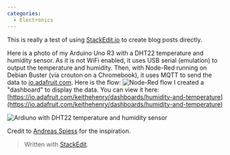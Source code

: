 ```yaml
---
categories:
  - Electronics
---
```

This is really a test of using [StackEdit.io](https://stackedit.io) to create blog posts directly.

Here is a photo of my Arduino Uno R3 with a DHT22 temperature and humidity sensor. As it is not WiFi enabled, it uses USB serial (emulation) to output the temperature and humidity. Then, with Node-Red running on Debian Buster (via crouton on a Chromebook), it uses MQTT to send the data to [io.adafruit.com](https://io.adafruit.com). Here is the flow:
![Node-Red flow](https://lh3.googleusercontent.com/yqZv4pVYtyqEtDhJScfomL82zgGS7fKfIeiE02Lya9ygY6iB3SQ3Q1kQnpmfyUpEigBzM6CQOzcRALx7orYfjN0JCtMuKt7sIO7y2w67thhfaETzl3aBR_tMl17dAW0Ml_iXBvYn8VEAWjF02KJSjnvei-b4xRikzBXSKdCa8c4zt8cVu1E-ksrwdfqNgDCzRtUksVQkReQ1sy2LfUK9SuFbRF3gSOaiepAzztzQrTTCSEEYlAHJj9tkR5_V8RVSVfzqYBYos9Cj-0LQR0FCEXi7Qsm49ZkMyqyi4CQy0hn4KWIoD73Ah24tebFDVnWlS6KQ_UWMJ92vIVZx2eoYCHpWDhyQA1CL5FI9u4Npddc1gWGTG0HO0cUCiFYP_PMXW_bnAWypAaQlqkmx6OW4XL1RKPehRyx6I-Z_LiE-XbTapI1IBlBJ25GblZTDyi3TSuDzEoMg65Pq061gT85gyRDGxculIgTlD119BVfkL959Wq9BDYU0VJpV7aVzz-Xm6VQRMA6IlRmQc386iKIGLz5rm7XtsQj3fHAmwFiSYS9RZsw9FuDnn1dE29T2xguQTYtUCiqtsIJisZEh-BLj2RQOFb4p1zKXVjQuvnvunUbSHrajDM4q1W8MX3We1rkA7BI4BwWm99ap8R0VhGWNiqnK50WVVUsO7gwhFWP7NSdkmnbywOvaNEsmIR9FXAI=w1000-no-tmp.jpg)
 I created a "dashboard" to display the data. You can view it here: [https://io.adafruit.com/keithehenry/dashboards/humidity-and-temperature](https://io.adafruit.com/keithehenry/dashboards/humidity-and-temperature)

![Ardiuno with DHT22 temperature and humidity sensor](https://lh3.googleusercontent.com/tEy3cs3Zl_tpyHTZMqlYHRrYBtqbQjjuxnBk4kLqlG5Q7L_ErgjE9g4YFBLAJiOgzeXhQJHPHBqqfl_pF8bti9YES-0gQF57pRbjkNNK2n3xwkLuu7-N_s5pf6e-6T4s2jTfjLb5cldsyfNJ_jfKQ3S7a0RfOmxbauZPRTB05aB0DvavgPKkSQQ1Fi4vt6BkPVsjSfP6-f-vqGRrTefBrIbnMgO0wpia2yyzJRR1b07xdhpRhtOZteyS01XyqFVM3M1MzWC7GtKXBS-zR51QzTBjnN2_Hap7PU0J2XH8Zy8B2rFyxDlmnzqy9ASQcHwB5CW2Q3NRhi8_Cto_7l5aYrFa41UQCj_Q0gRBJKK466ERvf3ZqPwBYxUo1t4yIapcndtA216r6hzVx_4JkKCKvsQdSVPOzoNrxsHJfUGk1ildX5IaJLkr7YsSNze0gCxFoOispT1HkXp27QD_HvU6WdVs5xFv5-aOdOFaz5STdejy9CLWnud4G2Giz9FfH6qg_ymzmGG5Q-6hdhG05j829WMPXtQTC-GU9JqZkuDBRS5H_1U8FVSFziUanipEn89NWErfL5iWB90NhINWTRldVAOiUHmwjg_lwSn4kYKBshHf91kbPrEM1OysFxJehSfffo7vHFHVFNvhXGot0GtHLb4DwsgU6xBkRW6LD4F162xyUD2c-mBKR1wvJEgYMGo=w1000-no-tmp.jpg)

Credit to [Andreas Spiess](https://www.youtube.com/channel/UCu7_D0o48KbfhpEohoP7YSQ) for the inspiration.

> Written with [StackEdit](https://stackedit.io/).

<!--stackedit_data:
eyJoaXN0b3J5IjpbLTEwMzI3ODYxMjUsMTcwNjcwNzg4LDE4Nz
E5MDkxMDgsMjgxMjAzNzg2LDIyNjQ0NTEwNCwtMTExMzM5MDMy
NV19
-->